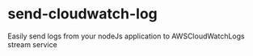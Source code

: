 # send-cloudwatch-log
Easily send logs from your nodeJs application to AWSCloudWatchLogs stream service
